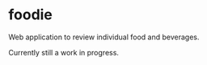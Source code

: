 # foodie
 Web application to review individual food and beverages.

 Currently still a work in progress.
